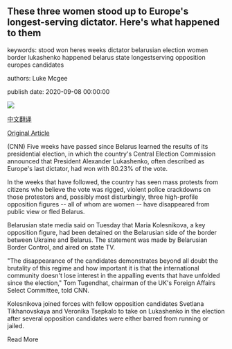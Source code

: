 ## These three women stood up to Europe's longest-serving dictator. Here's what happened to them

keywords: stood won heres weeks dictator belarusian election women border lukashenko happened belarus state longestserving opposition europes candidates

authors: Luke Mcgee

publish date: 2020-09-08 00:00:00

![](https://cdn.cnn.com/cnnnext/dam/assets/200908053413-kolesnikova-tikhanovskaya-tsepkalo-split-restricted-super-tease.jpg)

[中文翻译](These%20three%20women%20stood%20up%20to%20Europe%27s%20longest-serving%20dictator.%20Here%27s%20what%20happened%20to%20them_zh.md)

[Original Article](https://edition.cnn.com/2020/09/08/europe/three-women-who-stood-up-to-lukashenko-belarus-intl/index.html)

(CNN) Five weeks have passed since Belarus learned the results of its presidential election, in which the country's Central Election Commission announced that President Alexander Lukashenko, often described as Europe's last dictator, had won with 80.23% of the vote.

In the weeks that have followed, the country has seen mass protests from citizens who believe the vote was rigged, violent police crackdowns on those protestors and, possibly most disturbingly, three high-profile opposition figures -- all of whom are women -- have disappeared from public view or fled Belarus.

Belarusian state media said on Tuesday that Maria Kolesnikova, a key opposition figure, had been detained on the Belarusian side of the border between Ukraine and Belarus. The statement was made by Belarusian Border Control, and aired on state TV.

"The disappearance of the candidates demonstrates beyond all doubt the brutality of this regime and how important it is that the international community doesn't lose interest in the appalling events that have unfolded since the election," Tom Tugendhat, chairman of the UK's Foreign Affairs Select Committee, told CNN.

Kolesnikova joined forces with fellow opposition candidates Svetlana Tikhanovskaya and Veronika Tsepkalo to take on Lukashenko in the election after several opposition candidates were either barred from running or jailed.

Read More
